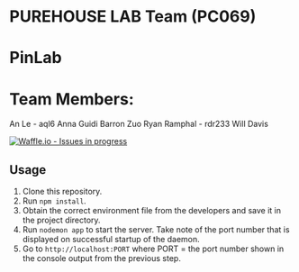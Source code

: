 # PUREHOUSE LAB Team (PC069)

# PinLab

Team Members:
=============
An Le - aql6
Anna Guidi
Barron Zuo
Ryan Ramphal - rdr233
Will Davis

[![Waffle.io - Issues in progress](https://badge.waffle.io/rramphal100/purehouse.svg?label=in%20progress&title=In%20Progress)](http://waffle.io/rramphal100/purehouse)

## Usage
1. Clone this repository.
2. Run `npm install`.
3. Obtain the correct environment file from the developers and save it in the project directory.
4. Run `nodemon app` to start the server. Take note of the port number that is displayed on successful startup of the daemon.
5. Go to `http://localhost:PORT` where PORT = the port number shown in the console output from the previous step.